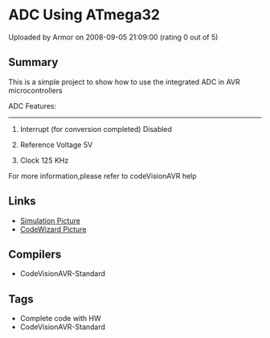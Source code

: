# ADC Using ATmega32

Uploaded by Armor on 2008-09-05 21:09:00 (rating 0 out of 5)

## Summary

This is a simple project to show how to use the integrated ADC in AVR microcontrollers


ADC Features:  

-------------  

1. Interrupt (for conversion completed) Disabled  

2. Reference Voltage 5V  

3. Clock 125 KHz


For more information,please refer to codeVisionAVR help

## Links

- [Simulation Picture](http://img376.imageshack.us/img376/6668/adcms2.jpg)
- [CodeWizard Picture](http://img397.imageshack.us/img397/7417/adc2of0.jpg)

## Compilers

- CodeVisionAVR-Standard

## Tags

- Complete code with HW
- CodeVisionAVR-Standard
